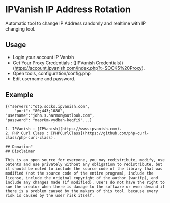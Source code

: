 # IPVanish IP Address Rotation
Automatic tool to change IP Address randomly and realtime with IP changing tool.

## Usage
- Login your account IP Vanish
- Get Your Proxy Credentials : ([IPVanish Credentials])(https://account.ipvanish.com/index.php?t=SOCK5%20Proxy).
- Open tools, configuration/config.php
- Edit username and password.
  
## Example
```
{("servers":"otp.socks.ipvanish.com",
    "port": "80;443;1080",
"username":"john.s.harmon@outlook.com",
"password": "masrUm-vydbah-keqfi9"...}

1. IPVanish : [IPVanish](https://www.ipvanish.com).
2. PHP Curl Class : [PHPCurlClass](https://github.com/php-curl-class/php-curl-class).

## Donation"
## Disclaimer

This is an open source for everyone, you may redistribute, modify, use patents and use privately without any obligation to redistribute. but it should be noted to include the source code of the library that was modified (not the source code of the entire program), include the license, include the original copyright of the author (warifp), and include any changes made (if modified). Users do not have the right to sue the creator when there is damage to the software or even demand if there is a problem caused by the makers of this tool. because every risk is caused by the user risk itself.

